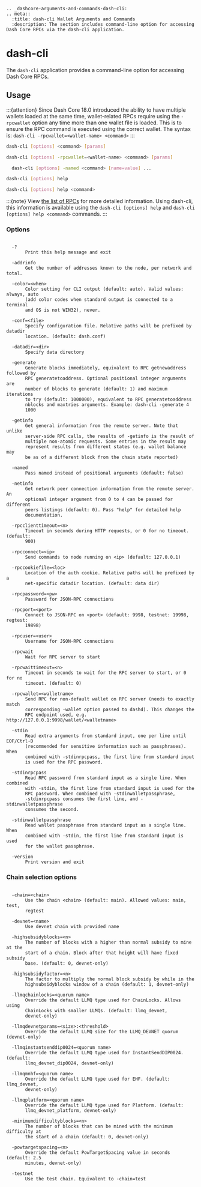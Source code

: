 ```{eval-rst}
.. _dashcore-arguments-and-commands-dash-cli:
.. meta::
  :title: dash-cli Wallet Arguments and Commands
  :description: The section includes command-line option for accessing Dash Core RPCs via the dash-cli application.
```

# dash-cli

The `dash-cli` application provides a command-line option for accessing Dash Core RPCs.

## Usage

:::{attention}
Since Dash Core 18.0 introduced the ability to have multiple wallets loaded at the same time, wallet-related RPCs require using the `-rpcwallet` option any time more than one wallet file is loaded. This is to ensure the RPC command is executed using the correct wallet. The syntax is: 
`dash-cli -rpcwallet=<wallet-name> <command>`
:::

```bash Send command
dash-cli [options] <command> [params]
```

```bash Send command using wallet
dash-cli [options] -rpcwallet=<wallet-name> <command> [params]
```

```bash Send command (with named arguments)
  dash-cli [options] -named <command> [name=value] ... 
```

```bash List commands
dash-cli [options] help
```

```bash Get help for command
dash-cli [options] help <command>
```

:::{note}
View [the list of RPCs](../api/remote-procedure-call-quick-reference.md) for more detailed information. Using dash-cli, this information is available using the `dash-cli [options] help` and `dash-cli [options] help <command>` commands.
:::

### Options

```text

  -?
       Print this help message and exit

  -addrinfo
       Get the number of addresses known to the node, per network and total.

  -color=<when>
       Color setting for CLI output (default: auto). Valid values: always, auto
       (add color codes when standard output is connected to a terminal
       and OS is not WIN32), never.

  -conf=<file>
       Specify configuration file. Relative paths will be prefixed by datadir
       location. (default: dash.conf)

  -datadir=<dir>
       Specify data directory

  -generate
       Generate blocks immediately, equivalent to RPC getnewaddress followed by
       RPC generatetoaddress. Optional positional integer arguments are
       number of blocks to generate (default: 1) and maximum iterations
       to try (default: 1000000), equivalent to RPC generatetoaddress
       nblocks and maxtries arguments. Example: dash-cli -generate 4
       1000

  -getinfo
       Get general information from the remote server. Note that unlike
       server-side RPC calls, the results of -getinfo is the result of
       multiple non-atomic requests. Some entries in the result may
       represent results from different states (e.g. wallet balance may
       be as of a different block from the chain state reported)

  -named
       Pass named instead of positional arguments (default: false)

  -netinfo
       Get network peer connection information from the remote server. An
       optional integer argument from 0 to 4 can be passed for different
       peers listings (default: 0). Pass "help" for detailed help
       documentation.

  -rpcclienttimeout=<n>
       Timeout in seconds during HTTP requests, or 0 for no timeout. (default:
       900)

  -rpcconnect=<ip>
       Send commands to node running on <ip> (default: 127.0.0.1)

  -rpccookiefile=<loc>
       Location of the auth cookie. Relative paths will be prefixed by a
       net-specific datadir location. (default: data dir)

  -rpcpassword=<pw>
       Password for JSON-RPC connections

  -rpcport=<port>
       Connect to JSON-RPC on <port> (default: 9998, testnet: 19998, regtest:
       19898)

  -rpcuser=<user>
       Username for JSON-RPC connections

  -rpcwait
       Wait for RPC server to start

  -rpcwaittimeout=<n>
       Timeout in seconds to wait for the RPC server to start, or 0 for no
       timeout. (default: 0)

  -rpcwallet=<walletname>
       Send RPC for non-default wallet on RPC server (needs to exactly match
       corresponding -wallet option passed to dashd). This changes the
       RPC endpoint used, e.g. http://127.0.0.1:9998/wallet/<walletname>

  -stdin
       Read extra arguments from standard input, one per line until EOF/Ctrl-D
       (recommended for sensitive information such as passphrases). When
       combined with -stdinrpcpass, the first line from standard input
       is used for the RPC password.

  -stdinrpcpass
       Read RPC password from standard input as a single line. When combined
       with -stdin, the first line from standard input is used for the
       RPC password. When combined with -stdinwalletpassphrase,
       -stdinrpcpass consumes the first line, and -stdinwalletpassphrase
       consumes the second.

  -stdinwalletpassphrase
       Read wallet passphrase from standard input as a single line. When
       combined with -stdin, the first line from standard input is used
       for the wallet passphrase.

  -version
       Print version and exit

```

### Chain selection options

```text

  -chain=<chain>
       Use the chain <chain> (default: main). Allowed values: main, test,
       regtest

  -devnet=<name>
       Use devnet chain with provided name

  -highsubsidyblocks=<n>
       The number of blocks with a higher than normal subsidy to mine at the
       start of a chain. Block after that height will have fixed subsidy
       base. (default: 0, devnet-only)

  -highsubsidyfactor=<n>
       The factor to multiply the normal block subsidy by while in the
       highsubsidyblocks window of a chain (default: 1, devnet-only)

  -llmqchainlocks=<quorum name>
       Override the default LLMQ type used for ChainLocks. Allows using
       ChainLocks with smaller LLMQs. (default: llmq_devnet,
       devnet-only)

  -llmqdevnetparams=<size>:<threshold>
       Override the default LLMQ size for the LLMQ_DEVNET quorum (devnet-only)

  -llmqinstantsenddip0024=<quorum name>
       Override the default LLMQ type used for InstantSendDIP0024. (default:
       llmq_devnet_dip0024, devnet-only)

  -llmqmnhf=<quorum name>
       Override the default LLMQ type used for EHF. (default: llmq_devnet,
       devnet-only)

  -llmqplatform=<quorum name>
       Override the default LLMQ type used for Platform. (default:
       llmq_devnet_platform, devnet-only)

  -minimumdifficultyblocks=<n>
       The number of blocks that can be mined with the minimum difficulty at
       the start of a chain (default: 0, devnet-only)

  -powtargetspacing=<n>
       Override the default PowTargetSpacing value in seconds (default: 2.5
       minutes, devnet-only)

  -testnet
       Use the test chain. Equivalent to -chain=test

```
